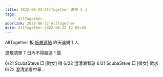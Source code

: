 ```yaml
---
title: 2022-06-22-AllTogether 違規 1 人
tags:
    - AllTogether
abbrlink: 2022-06-22-AllTogether
date: AllTogether-2022-06-22 12:00:00
---
```

AllTogether 板 [板規連結](https://www.ptt.cc/bbs/AllTogether/M.1643211430.A.5FB.html)
昨天違規 1 人
<!-- more -->

違規清單
7 日內不得超過 1 篇

6/21 ScubaSteve □ [徵女] 徵 6/22 澄清湖看球
6/21 ScubaSteve □ [徵女] 徵求 6/22 澄清湖看中華…